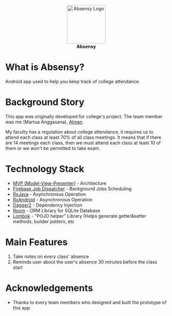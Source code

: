 <p align="center">
  <img 
       src="https://github.com/axellageraldinc/android-Absensy/blob/development/AppLogo.png" 
       width="120" 
       title="Absensy Logo"
       alt="Absensy Logo">
  <br/>
  <b>Absensy</b>
</p>

# What is Absensy?
Android app used to help you keep track of college attendance.

# Background Story
This app was originally developed for college's project. The team member was me (Martua Anggasana), [Alman](https://github.com/Arya430).

My faculty has a regulation about college attendance, it requires us to attend each class at least 70% of all class meetings. It means that if there are 14 meetings each class, then we must attend each class at least 10 of them or we won't be permitted to take exam.


# Technology Stack
* [MVP (Model-View-Presenter)](https://en.wikipedia.org/wiki/Model–view–presenter) - Architecture
* [Firebase Job Dispatcher](https://github.com/firebase/firebase-jobdispatcher-android) - Background Jobs Scheduling
* [RxJava](https://github.com/ReactiveX/RxJava) - Asynchronous Operation
* [RxAndroid](https://github.com/ReactiveX/RxAndroid) - Asynchronous Operation
* [Dagger2](https://github.com/google/dagger) - Dependency Injection
* [Room](https://developer.android.com/topic/libraries/architecture/room) - ORM Library for SQLite Database
* [Lombok](https://projectlombok.org) - "POJO helper" Library (Helps generate getter&setter methods, builder pattern, etc

# Main Features
1. Take notes on every class' absence
2. Reminds user about the user's absence 30 minutes before the class start

# Acknowledgements
* Thanks to every team members who designed and built the prototype of this app
